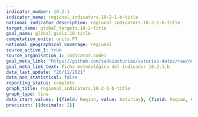 ```yaml
---
indicator_number: 10.2.1
indicator_name: regional_indicators.10-2-1-b-title
national_indicator_description: regional_indicators.10-2-1-b-title
target_name: global_targets.10-2-title
goal_name: global_goals.10-title
computation_units: units.PT
national_geographical_coverage: regional
source_active_1: true
source_organisation_1: indicator.sadei
goal_meta_link: "https://github.com/sadeiasturias/asturias-datos/raw/develop/descargas/metodologia/10.2.1.b.pdf"
goal_meta_link_text: Ficha metodológica del indicador 10.2.1.b
data_last_update: "26/11/2021"
data_non_statistical: false
reporting_status: complete
graph_title: regional_indicators.10-2-1-b-title
graph_type: line
data_start_values: [{field: Region, value: Asturias}, {field: Region, value: España}]
precision: [{decimals: 2}]
---
```

